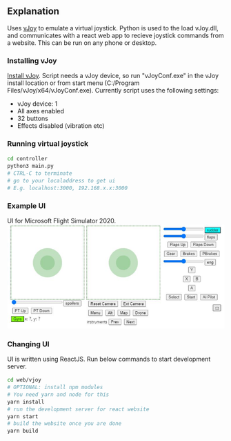 ## Explanation
Uses [vJoy](http://vjoystick.sourceforge.net/site/index.php/download-a-install/download) to emulate a virtual joystick. 
Python is used to the load vJoy.dll, and communicates with a react web app to recieve joystick commands from a website. This can be run on any phone or desktop.

### Installing vJoy
[Install vJoy](http://vjoystick.sourceforge.net/site/index.php/download-a-install/download).
Script needs a vJoy device, so run "vJoyConf.exe" in the vJoy install location or from start menu (C:/Program Files/vJoy/x64/vJoyConf.exe).
Currently script uses the following settings: 
- vJoy device: 1
- All axes enabled
- 32 buttons
- Effects disabled (vibration etc)

### Running virtual joystick
```bash
cd controller
python3 main.py
# CTRL-C to terminate
# go to your localaddress to get ui
# E.g. localhost:3000, 192.168.x.x:3000
```

### Example UI
UI for Microsoft Flight Simulator 2020.
![alt text](docs/phone_ui_v3.jpg "UI Phone App")


### Changing UI
UI is written using ReactJS. Run below commands to start development server.
```bash
cd web/vjoy
# OPTIONAL: install npm modules
# You need yarn and node for this
yarn install
# run the development server for react website
yarn start
# build the website once you are done
yarn build
```
